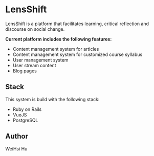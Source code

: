 # LensShift

LensShift is a platform that facilitates learning, critical reflection and discourse on social change.

**Current platform includes the following features:**

- Content management system for articles
- Content management system for customized course syllabus
- User management system
- User stream content
- Blog pages

## Stack

This system is build with the following stack:

- Ruby on Rails
- VueJS
- PostgreSQL


## Author

WeiHsi Hu